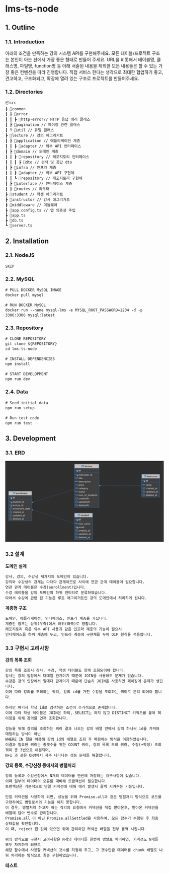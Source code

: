 # lms-ts-node

## 1. Outline

### 1.1. Introduction

아래의 조건을 만족하는 강의 시스템 API를 구현해주세요.
모든 테이블/프로젝트 구조는 본인이 아는 선에서 가장 좋은 형태로 만들어 주세요.
URL을 비롯해서 테이블명, 클래스명, 파일명, function명 등 아래 서술된 내용을 제외한 모든 내용들은 할 수 있는 가장 좋은 컨벤션을 따라 진행합니다.
직접 서비스 한다는 생각으로 최대한 협업하기 좋고, 견고하고, 구조화되고, 확장에 열려 있는 구조로 프로젝트를 만들어주세요.

### 1.2. Directories

```
📦src
┣ 📂common
┃ ┣ 📂error
┃ ┃ ┣ 📂http-error// HTTP 응답 에러 클래스
┃ ┣ 📂pagination // 페이징 관련 클래스
┃ ┗ 📂util // 유틸 클래스
┣ 📂lecture // 강의 애그리거트
┃ ┣ 📂application // 애플리케이션 계층
┃ ┃ ┣ 📂adapter // 외부 API 인터페이스
┃ ┣ 📂domain // 도메인 계층
┃ ┃ ┣ 📂repository // 레포지토리 인터페이스
┃ ┃ ┃ ┣ 📂dto // 검색 및 응답 dto
┃ ┣ 📂infra // 인프라 계층
┃ ┃ ┣ 📂adapter // 외부 API 구현체
┃ ┃ ┗ 📂repository // 레포지토리 구현체
┃ ┣ 📂interface // 인터페이스 계층
┃ ┣ 📂routes // 라우터
┣ 📂student // 학생 애그리거트
┣ 📂instructor // 강사 애그리거트
┣ 📂middleware // 미들웨어
┣ 📜app.config.ts // 앱 의존성 주입
┣ 📜app.ts
┣ 📜db.ts
┗ 📜server.ts
```

## 2. Installation

### 2.1. NodeJS

```
SKIP
```

### 2.2. MySQL

```
# PULL DOCKER MySQL IMAGE
docker pull mysql

# RUN DOCKER MySQL
docker run --name mysql-lms -e MYSQL_ROOT_PASSWORD=1234 -d -p 3306:3306 mysql:latest
```

### 2.3. Repository

```
# CLONE REPOSITORY
git clone ${REPOSITORY}
cd lms-ts-node

# INSTALL DEPENDENCIES
npm install

# START DEVELOPMENT
npm run dev
```

### 2.4. Data

```
# Seed initial data
npm run setup

# Run test code
npm run test
```

## 3. Development

### 3.1. ERD

![Alt text](image.png)

### 3.2 설계

**도메인 설계**
```
강사, 강의, 수강생 세가지의 도메인이 있습니다.
강의와 수강생의 관계는 다대다 관계이므로 사이에 연관 관계 테이블이 필요합니다.
연관 관계 테이블은 수강(enrollment)입니다.
수강 테이블을 강의 도메인의 하위 엔티티로 분류하였습니다.
따라서 수강에 관련 된 기능은 루트 애그리거트인 강의 도메인에서 처리하게 됩니다.
```

**계층형 구조**
```
도메인, 애플리케이션, 인터페이스, 인프라 계층을 가집니다.
계층간 참조는 상위(우측)에서 하위(좌측)로 향합니다.
레포지토리 혹은 외부 API 사용과 같은 인프라 계층의 기능이 필요시
인터페이스를 하위 계층에 두고, 인프라 계층에 구현체를 두어 DIP 원칙을 적용합니다.
```

### 3.3 구현시 고려사항

**강의 목록 조회**
```
강의 목록 조회시 강사, 수강, 학생 테이블도 함께 조회되어야 합니다.
강사는 강의 입장에서 다대일 관계이기 때문에 JOIN을 사용해도 문제가 없습니다.
수강은 강의 입장에서 일대다 관계이기 때문에 단순히 JOIN을 사용하면 페이징에 문제가 생깁니다.
이에 따라 강의를 조회하는 쿼리, 강의 id를 가진 수강을 조회하는 쿼리로 분리 되어야 합니다.

하지만 여기서 학생 id로 검색하는 조건이 추가적으로 존재합니다.
이에 따라 학생 테이블은 JOIN은 하되, SELECT는 하지 않고 DISTINCT 키워드를 붙여 페이징을 위해 강의를 먼저 조회합니다.

성능을 위해 강의를 조회하는 쿼리 결과 나오는 강의 배열 안에서 강의 하나씩 id를 가져와 매핑하는 방식이 아닌
WHERE IN 절을 이용해 강의 id의 배열로 조회 후 매핑하는 방식을 이용하였습니다.
이결과 필요한 쿼리는 총갯수를 위한 COUNT 쿼리, 강의 목록 조회 쿼리, 수강(+학생) 조회 쿼리 총 3번으로 해결되며,
N+1 과 같은 ORM에서 자주 나타나는 성능 문제를 해결합니다.
```

**강의 등록, 수강신청 등에서의 병렬처리**
```
강의 등록과 수강신청에서 N개의 데이터를 한번에 저장하는 요구사항이 있습니다.
이때 일부의 데이터의 오류를 대비해 트랜잭션이 필요합니다.
트랜잭션은 기본적으로 단일 커넥션에 대해 에러 발생시 롤백 시켜주는 기능입니다.

단일 커넥션을 사용하게 되면, 성능을 위해 Promise.all과 같은 병렬처리 방식으로 코드를 구현하여도 병렬로서의 기능을 하지 못합니다.
이 경우, 병렬처리 하고자 하는 각각의 요청에서 커넥션을 직접 받아온후, 받아온 커넥션을 배열에 담아 변수로 관리합니다.
Promise.all 이 아닌 Promise.allSettled을 사용하여, 모든 함수가 수행된 후 최종 상태값을 확인합니다.
이 때, reject 된 값이 있으면 위에 관리하던 커넥션 배열을 전부 롤백 시킵니다.

위의 방식으로 구현시 고려사항은 N개의 데이터를 한번에 병렬로 처리하면, 커넥션도 N개를 모두 차지하게 되므로
해당 함수에서 사용할 커넥션의 갯수를 지정해 두고, 그 갯수만큼 데이터를 chunk 배열로 나눠 처리하는 방식으로 최종 구현하였습니다.
```

**테스트**
